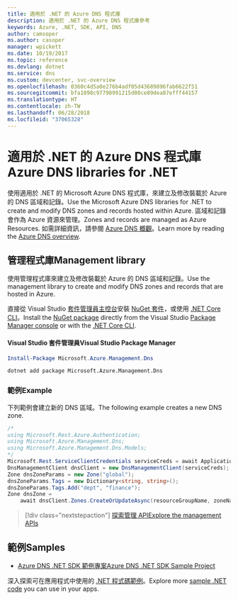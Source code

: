 ```yaml
---
title: 適用於 .NET 的 Azure DNS 程式庫
description: 適用於 .NET 的 Azure DNS 程式庫參考
keywords: Azure, .NET, SDK, API, DNS
author: camsoper
ms.author: casoper
manager: wpickett
ms.date: 10/19/2017
ms.topic: reference
ms.devlang: dotnet
ms.service: dns
ms.custom: devcenter, svc-overview
ms.openlocfilehash: 0360c4d5a0e276b4adf05d43689896fab6622f51
ms.sourcegitcommit: bfa1898c97798991215d08ce89dea87efff44157
ms.translationtype: HT
ms.contentlocale: zh-TW
ms.lasthandoff: 06/28/2018
ms.locfileid: "37065328"
---
```

# <a name="azure-dns-libraries-for-net"></a><span data-ttu-id="0c0f5-104">適用於 .NET 的 Azure DNS 程式庫</span><span class="sxs-lookup"><span data-stu-id="0c0f5-104">Azure DNS libraries for .NET</span></span>

<span data-ttu-id="0c0f5-105">使用適用於 .NET 的 Microsoft Azure DNS 程式庫，來建立及修改裝載於 Azure 的 DNS 區域和記錄。</span><span class="sxs-lookup"><span data-stu-id="0c0f5-105">Use the Microsoft Azure DNS libraries for .NET to create and modify DNS zones and records hosted within Azure.</span></span> <span data-ttu-id="0c0f5-106">區域和記錄會作為 Azure 資源來管理。</span><span class="sxs-lookup"><span data-stu-id="0c0f5-106">Zones and records are managed as Azure Resources.</span></span> <span data-ttu-id="0c0f5-107">如需詳細資訊，請參閱 [Azure DNS 概觀](/azure/dns/dns-overview)。</span><span class="sxs-lookup"><span data-stu-id="0c0f5-107">Learn more by reading the [Azure DNS overview](/azure/dns/dns-overview).</span></span>

## <a name="management-library"></a><span data-ttu-id="0c0f5-108">管理程式庫</span><span class="sxs-lookup"><span data-stu-id="0c0f5-108">Management library</span></span>

<span data-ttu-id="0c0f5-109">使用管理程式庫來建立及修改裝載於 Azure 的 DNS 區域和記錄。</span><span class="sxs-lookup"><span data-stu-id="0c0f5-109">Use the management library to create and modify DNS zones and records that are hosted in Azure.</span></span>

<span data-ttu-id="0c0f5-110">直接從 Visual Studio [套件管理員主控台][PackageManager]安裝 [NuGet 套件](https://www.nuget.org/packages/Microsoft.Azure.Management.Dns)，或使用 [.NET Core CLI][DotNetCLI]。</span><span class="sxs-lookup"><span data-stu-id="0c0f5-110">Install the [NuGet package](https://www.nuget.org/packages/Microsoft.Azure.Management.Dns) directly from the Visual Studio [Package Manager console][PackageManager] or with the [.NET Core CLI][DotNetCLI].</span></span>

#### <a name="visual-studio-package-manager"></a><span data-ttu-id="0c0f5-111">Visual Studio 套件管理員</span><span class="sxs-lookup"><span data-stu-id="0c0f5-111">Visual Studio Package Manager</span></span>

```powershell
Install-Package Microsoft.Azure.Management.Dns
```

```bash
dotnet add package Microsoft.Azure.Management.Dns
```

### <a name="example"></a><span data-ttu-id="0c0f5-112">範例</span><span class="sxs-lookup"><span data-stu-id="0c0f5-112">Example</span></span>

<span data-ttu-id="0c0f5-113">下列範例會建立新的 DNS 區域。</span><span class="sxs-lookup"><span data-stu-id="0c0f5-113">The following example creates a new DNS zone.</span></span>

```csharp
/*
using Microsoft.Rest.Azure.Authentication;
using Microsoft.Azure.Management.Dns;
using Microsoft.Azure.Management.Dns.Models;
*/
Microsoft.Rest.ServiceClientCredentials serviceCreds = await ApplicationTokenProvider.LoginSilentAsync(tenantId, clientId, secret);
DnsManagementClient dnsClient = new DnsManagementClient(serviceCreds);            
Zone dnsZoneParams = new Zone("global");
dnsZoneParams.Tags = new Dictionary<string, string>();
dnsZoneParams.Tags.Add("dept", "finance");
Zone dnsZone =
    await dnsClient.Zones.CreateOrUpdateAsync(resourceGroupName, zoneName, dnsZoneParams, null, "*");
```

> [!div class="nextstepaction"]
> [<span data-ttu-id="0c0f5-114">探索管理 API</span><span class="sxs-lookup"><span data-stu-id="0c0f5-114">Explore the management APIs</span></span>](/dotnet/api/overview/azure/dns/management)

## <a name="samples"></a><span data-ttu-id="0c0f5-115">範例</span><span class="sxs-lookup"><span data-stu-id="0c0f5-115">Samples</span></span>

* [<span data-ttu-id="0c0f5-116">Azure DNS .NET SDK 範例專案</span><span class="sxs-lookup"><span data-stu-id="0c0f5-116">Azure DNS .NET SDK Sample Project</span></span>](https://www.microsoft.com/download/details.aspx?id=47268)

<span data-ttu-id="0c0f5-117">深入探索可在應用程式中使用的 [.NET 程式碼範例](https://azure.microsoft.com/resources/samples/?platform=dotnet)。</span><span class="sxs-lookup"><span data-stu-id="0c0f5-117">Explore more [sample .NET code](https://azure.microsoft.com/resources/samples/?platform=dotnet) you can use in your apps.</span></span>

[PackageManager]: https://docs.microsoft.com/nuget/tools/package-manager-console
[DotNetCLI]: https://docs.microsoft.com/dotnet/core/tools/dotnet-add-package
